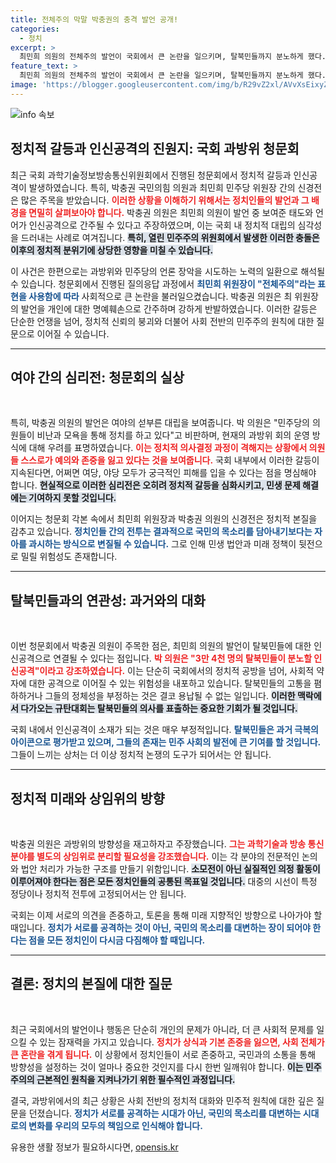 ```yaml
---
title: 전체주의 막말 박충권의 충격 발언 공개!
categories:
  - 정치
excerpt: >
  최민희 의원의 전체주의 발언이 국회에서 큰 논란을 일으키며, 탈북민들까지 분노하게 했다. 박충권 의원은 이 발언이 명백한 인신공격이라며 강력히 반발했다. 이 사건이 민주주의 원칙의 심각한 위협이라는 우려가 커지고 있다.
feature_text: >
  최민희 의원의 전체주의 발언이 국회에서 큰 논란을 일으키며, 탈북민들까지 분노하게 했다. 박충권 의원은 이 발언이 명백한 인신공격이라며 강력히 반발했다. 이 사건이 민주주의 원칙의 심각한 위협이라는 우려가 커지고 있다.
image: 'https://blogger.googleusercontent.com/img/b/R29vZ2xl/AVvXsEixyZcFfHzMRdzZMjFBmAUKJYCLCGyLL1o632UiGVXcaFdKo_bkvkuCioo0uUKlGfBVcT3P84aROyZIXSBEx3Aw5nCQ3pTgDom1WDC4m8eifvWiAmWEEVb4x6G_l8C0QH225ldMjyaFvpxGEBGNO37VmDTDMHGhJPq73UglMfDca1-0aw/s1600/blogspot.png'
---
```


<p><img src="https://blogger.googleusercontent.com/img/b/R29vZ2xl/AVvXsEixyZcFfHzMRdzZMjFBmAUKJYCLCGyLL1o632UiGVXcaFdKo_bkvkuCioo0uUKlGfBVcT3P84aROyZIXSBEx3Aw5nCQ3pTgDom1WDC4m8eifvWiAmWEEVb4x6G_l8C0QH225ldMjyaFvpxGEBGNO37VmDTDMHGhJPq73UglMfDca1-0aw/s1600/blogspot.png" alt="info 속보" /></p>

<h2 data-ke-size="size26">정치적 갈등과 인신공격의 진원지: 국회 과방위 청문회</h2>

<p data-ke-size="size16">최근 국회 과학기술정보방송통신위원회에서 진행된 청문회에서 정치적 갈등과 인신공격이 발생하였습니다. 특히, 박충권 국민의힘 의원과 최민희 민주당 위원장 간의 신경전은 많은 주목을 받았습니다. <b><span style="color: #ee2323;">이러한 상황을 이해하기 위해서는 정치인들의 발언과 그 배경을 면밀히 살펴보아야 합니다.</span></b> 박충권 의원은 최민희 의원이 발언 중 보여준 태도와 언어가 인신공격으로 간주될 수 있다고 주장하였으며, 이는 국회 내 정치적 대립의 심각성을 드러내는 사례로 여겨집니다. <b><span style="background-color: #21538527;">특히, 열린 민주주의 위원회에서 발생한 이러한 충돌은 이후의 정치적 분위기에 상당한 영향을 미칠 수 있습니다.</span></b> </p>

<p data-ke-size="size16">이 사건은 한편으로는 과방위와 민주당의 언론 장악을 시도하는 노력의 일환으로 해석될 수 있습니다. 청문회에서 진행된 질의응답 과정에서 <b><span style="color: #1a5490;">최민희 위원장이 "전체주의"라는 표현을 사용함에 따라</span></b> 사회적으로 큰 논란을 불러일으켰습니다. 박충권 의원은 최 위원장의 발언을 개인에 대한 명예훼손으로 간주하며 강하게 반발하였습니다. 이러한 갈등은 단순한 언쟁을 넘어, 정치적 신뢰의 붕괴와 더불어 사회 전반의 민주주의 원칙에 대한 질문으로 이어질 수 있습니다.</p>

<hr>

<h2 data-ke-size="size26">여야 간의 심리전: 청문회의 실상</h2>

<p data-ke-size="size16">&nbsp;</p>

<p data-ke-size="size16">특히, 박충권 의원의 발언은 여야의 섣부른 대립을 보여줍니다. 박 의원은 "민주당의 의원들이 비난과 모욕을 통해 정치를 하고 있다"고 비판하며, 현재의 과방위 회의 운영 방식에 대해 우려를 표명하였습니다. <b><span style="color: #ee2323;">이는 정치적 의사결정 과정이 격해지는 상황에서 의원들 스스로가 예의와 존중을 잃고 있다는 것을 보여줍니다.</span></b> 국회 내부에서 이러한 갈등이 지속된다면, 어쩌면 여당, 야당 모두가 궁극적인 피해를 입을 수 있다는 점을 명심해야 합니다. <b><span style="background-color: #21538527;">현실적으로 이러한 심리전은 오히려 정치적 갈등을 심화시키고, 민생 문제 해결에는 기여하지 못할 것입니다.</span></b></p>

<p data-ke-size="size16">이어지는 청문회 각본 속에서 최민희 위원장과 박충권 의원의 신경전은 정치적 본질을 감추고 있습니다. <b><span style="color: #1a5490;">정치인들 간의 전투는 결과적으로 국민의 목소리를 담아내기보다는 자아를 과시하는 방식으로 변질될 수 있습니다.</span></b> 그로 인해 민생 법안과 미래 정책이 뒷전으로 밀릴 위험성도 존재합니다.</p>

<hr>

<h2 data-ke-size="size26">탈북민들과의 연관성: 과거와의 대화</h2>

<p data-ke-size="size16">&nbsp;</p>

<p data-ke-size="size16">이번 청문회에서 박충권 의원이 주목한 점은, 최민희 의원의 발언이 탈북민들에 대한 인신공격으로 연결될 수 있다는 점입니다. <b><span style="color: #ee2323;">박 의원은 "3만 4천 명의 탈북민들이 분노할 인신공격"이라고 강조하였습니다.</span></b> 이는 단순히 국회에서의 정치적 공방을 넘어, 사회적 약자에 대한 공격으로 이어질 수 있는 위험성을 내포하고 있습니다. 탈북민들의 고통을 폄하하거나 그들의 정체성을 부정하는 것은 결코 용납될 수 없는 일입니다. <b><span style="background-color: #21538527;">이러한 맥락에서 다가오는 규탄대회는 탈북민들의 의사를 표출하는 중요한 기회가 될 것입니다. </span></b></p>

<p data-ke-size="size16">국회 내에서 인신공격이 소재가 되는 것은 매우 부정적입니다. <b><span style="color: #1a5490;">탈북민들은 과거 극복의 아이콘으로 평가받고 있으며, 그들의 존재는 민주 사회의 발전에 큰 기여를 할 것입니다.</span></b> 그들이 느끼는 상처는 더 이상 정치적 논쟁의 도구가 되어서는 안 됩니다. </p>

<hr>

<h2 data-ke-size="size26">정치적 미래와 상임위의 방향</h2>

<p data-ke-size="size16">&nbsp;</p>

<p data-ke-size="size16">박충권 의원은 과방위의 방향성을 재고하자고 주장했습니다. <b><span style="color: #ee2323;">그는 과학기술과 방송 통신 분야를 별도의 상임위로 분리할 필요성을 강조했습니다.</span></b> 이는 각 분야의 전문적인 논의와 법안 처리가 가능한 구조를 만들기 위함입니다. <b><span style="background-color: #21538527;">소모전이 아닌 실질적인 의정 활동이 이루어져야 한다는 점은 모든 정치인들의 공통된 목표일 것입니다.</span></b> 대중의 시선이 특정 정당이나 정치적 전투에 고정되어서는 안 됩니다.</p>

<p data-ke-size="size16">국회는 이제 서로의 의견을 존중하고, 토론을 통해 미래 지향적인 방향으로 나아가야 할 때입니다. <b><span style="color: #1a5490;">정치가 서로를 공격하는 것이 아닌, 국민의 목소리를 대변하는 장이 되어야 한다는 점을 모든 정치인이 다시금 다짐해야 할 때입니다.</span></b></p>

<hr>

<h2 data-ke-size="size26">결론: 정치의 본질에 대한 질문</h2>

<p data-ke-size="size16">&nbsp;</p>

<p data-ke-size="size16">최근 국회에서의 발언이나 행동은 단순히 개인의 문제가 아니라, 더 큰 사회적 문제를 일으킬 수 있는 잠재력을 가지고 있습니다. <b><span style="color: #ee2323;">정치가 상식과 기본 존중을 잃으면, 사회 전체가 큰 혼란을 겪게 됩니다.</span></b> 이 상황에서 정치인들이 서로 존중하고, 국민과의 소통을 통해 방향성을 설정하는 것이 얼마나 중요한 것인지를 다시 한번 일깨워야 합니다. <b><span style="background-color: #21538527;">이는 민주주의의 근본적인 원칙을 지켜나가기 위한 필수적인 과정입니다.</span></b></p>

<p data-ke-size="size16">결국, 과방위에서의 최근 상황은 사회 전반의 정치적 대화와 민주적 원칙에 대한 깊은 질문을 던졌습니다. <b><span style="color: #1a5490;">정치가 서로를 공격하는 시대가 아닌, 국민의 목소리를 대변하는 시대로의 변화를 우리의 모두의 책임으로 인식해야 합니다.</span></b></p>
유용한 생활 정보가 필요하시다면, <a href="https://opensis.kr" rel="dofollow">opensis.kr</a>


